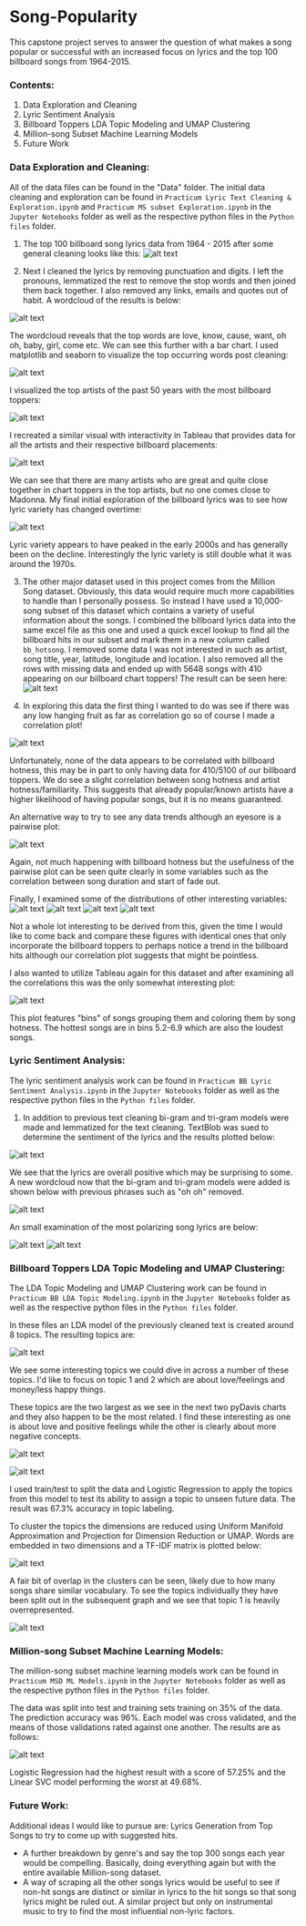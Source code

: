 # Song-Popularity
This capstone project serves to answer the question of what makes a song popular or successful with an increased focus on lyrics and the top 100 billboard songs from 1964-2015.
### Contents:
1. Data Exploration and Cleaning
2. Lyric Sentiment Analysis
3. Billboard Toppers LDA Topic Modeling and UMAP Clustering
4. Million-song Subset Machine Learning Models
5. Future Work

### Data Exploration and Cleaning:
All of the data files can be found in the "Data" folder.
The initial data cleaning and exploration can be found in `Practicum Lyric Text Cleaning & Exploration.ipynb` and `Practicum MS subset Exploration.ipynb` in the `Jupyter Notebooks` folder as well as the respective python files in the `Python files` folder.

1. The top 100 billboard song lyrics data from 1964 - 2015 after some general cleaning looks like this:
![alt text](https://github.com/NerdParker/Song-Popularity-Capstone/blob/master/Images/Lyric%20Dataset%20Sample.PNG)

2. Next I cleaned the lyrics by removing punctuation and digits. I left the pronouns, lemmatized the rest to remove the stop words and then joined them back together. I also removed any links, emails and quotes out of habit. 
A wordcloud of the results is below:

![alt text](https://github.com/NerdParker/Song-Popularity-Capstone/blob/master/Images/Cleaned%20Lyric%20WordCloud.PNG)

The wordcloud reveals that the top words are love, know, cause, want, oh oh, baby, girl, come etc. We can see this further with a bar chart. 
I used matplotlib and seaborn to visualize the top occurring words post cleaning:

![alt text](https://github.com/NerdParker/Song-Popularity-Capstone/blob/master/Images/Top%20Words%20Visual.PNG)

I visualized the top artists of the past 50 years with the most billboard toppers:

![alt text](https://github.com/NerdParker/Song-Popularity-Capstone/blob/master/Images/Artists%20With%20most%20BB%20Toppers.PNG)

I recreated a similar visual with interactivity in Tableau that provides data for all the artists and their respective billboard placements:

![alt text](https://github.com/NerdParker/Song-Popularity-Capstone/blob/master/Images/Top%20Artists.PNG)

We can see that there are many artists who are great and quite close together in chart toppers in the top artists, but no one comes close to Madonna.
My final initial exploration of the billboard lyrics was to see how lyric variety has changed overtime:

![alt text](https://github.com/NerdParker/Song-Popularity-Capstone/blob/master/Images/Lyric%20Variety%20Overtime.PNG)

Lyric variety appears to have peaked in the early 2000s and has generally been on the decline. Interestingly the lyric variety is still double what it was around the 1970s.

3. The other major dataset used in this project comes from the Million Song dataset. Obviously, this data would require much more capabilities to handle than I personally possess. So instead I have used a 10,000-song subset of this dataset which contains a variety of useful information about the songs. I combined the billboard lyrics data into the same excel file as this one and used a quick excel lookup to find all the billboard hits in our subset and mark them in a new column called `bb_hotsong`. I removed some data I was not interested in such as artist, song title, year, latitude, longitude and location. I also removed all the rows with missing data and ended up with 5648 songs with 410 appearing on our billboard chart toppers! The result can be seen here:
![alt text](https://github.com/NerdParker/Song-Popularity-Capstone/blob/master/Images/Lyric%20Dataset%20Sample.PNG)

4. In exploring this data the first thing I wanted to do was see if there was any low hanging fruit as far as correlation go so of course I made a correlation plot!

![alt text](https://github.com/NerdParker/Song-Popularity-Capstone/blob/master/Images/MS%20subset%20Variable%20Correlation.PNG)

Unfortunately, none of the data appears to be correlated with billboard hotness, this may be in part to only having data for 410/5100 of our billboard toppers. We do see a slight correlation between song hotness and artist hotness/familiarity. This suggests that already popular/known artists have a higher likelihood of having popular songs, but it is no means guaranteed.

An alternative way to try to see any data trends although an eyesore is a pairwise plot:

![alt text](https://github.com/NerdParker/Song-Popularity-Capstone/blob/master/Images/MS%20SNS%20Pairplot.png)

Again, not much happening with billboard hotness but the usefulness of the pairwise plot can be seen quite clearly in some variables such as the correlation between song duration and start of fade out. 

Finally, I examined some of the distributions of other interesting variables:
![alt text](https://github.com/NerdParker/Song-Popularity-Capstone/blob/master/Images/MS%20End%20of%20Fade%20In.png)
![alt text](https://github.com/NerdParker/Song-Popularity-Capstone/blob/master/Images/MS%20Key.png)
![alt text](https://github.com/NerdParker/Song-Popularity-Capstone/blob/master/Images/MS%20Loudness.png)
![alt text](https://github.com/NerdParker/Song-Popularity-Capstone/blob/master/Images/MS%20Tempo.png)

Not a whole lot interesting to be derived from this, given the time I would like to come back and compare these figures with identical ones that only incorporate the billboard toppers to perhaps notice a trend in the billboard hits although our correlation plot suggests that might be pointless.

I also wanted to utilize Tableau again for this dataset and after examining all the correlations this was the only somewhat interesting plot:

![alt text](https://github.com/NerdParker/Song-Popularity-Capstone/blob/master/Images/Loudness%20Colored%20by%20Hotness.PNG)

This plot features "bins" of songs grouping them and coloring them by song hotness. The hottest songs are in bins 5.2-6.9 which are also the loudest songs. 


### Lyric Sentiment Analysis:
The lyric sentiment analysis work can be found in `Practicum BB Lyric Sentiment Analysis.ipynb` in the `Jupyter Notebooks` folder as well as the respective python files in the `Python files` folder.

1. In addition to previous text cleaning bi-gram and tri-gram models were made and lemmatized for the text cleaning. TextBlob was sued to determine the sentiment of the lyrics and the results plotted below:

![alt text](https://github.com/NerdParker/Song-Popularity-Capstone/blob/master/Images/Lyric%20Sentiment.png)

We see that the lyrics are overall positive which may be surprising to some.
A new wordcloud now that the bi-gram and tri-gram models were added is shown below with previous phrases such as "oh oh" removed. 

![alt text](https://github.com/NerdParker/Song-Popularity-Capstone/blob/master/Images/wordlcoud%20bigrams_trigrams.png)

An small examination of the most polarizing song lyrics are below:

![alt text](https://github.com/NerdParker/Song-Popularity-Capstone/blob/master/Images/polarity%20negative.PNG)
![alt text](https://github.com/NerdParker/Song-Popularity-Capstone/blob/master/Images/polarity%20positive.PNG)



### Billboard Toppers LDA Topic Modeling and UMAP Clustering:
The LDA Topic Modeling and UMAP Clustering work can be found in `Practicum BB LDA Topic Modeling.ipynb` in the `Jupyter Notebooks` folder as well as the respective python files in the `Python files` folder.

In these files an LDA model of the previously cleaned text is created around 8 topics. The resulting topics are:

![alt text](https://github.com/NerdParker/Song-Popularity-Capstone/blob/master/Images/LDA%20topics.PNG)

We see some interesting topics we could dive in across a number of these topics. I'd like to focus on topic 1 and 2 which are about love/feelings and money/less happy things. 

These topics are the two largest as we see in the next two pyDavis charts and they also happen to be the most related. I find these interesting as one is about love and positive feelings while the other is clearly about more negative concepts. 

![alt text](https://github.com/NerdParker/Song-Popularity-Capstone/blob/master/Images/LDA%201%20pydavis.PNG)

![alt text](https://github.com/NerdParker/Song-Popularity-Capstone/blob/master/Images/LDA%202%20pydavis.PNG)

I used train/test to split the data and Logistic Regression to apply the topics from this model to test its ability to assign a topic to unseen future data. The result was 67.3% accuracy in topic labeling.

To cluster the topics the dimensions are reduced using Uniform Manifold Approximation and Projection for Dimension Reduction or UMAP. Words are embedded in two dimensions and a TF-IDF matrix is plotted below:

![alt text](https://github.com/NerdParker/Song-Popularity-Capstone/blob/master/Images/UMAP%20BB%20Song%20Topics.PNG)

A fair bit of overlap in the clusters can be seen, likely due to how many songs share similar vocabulary. To see the topics individually they have been split out in the subsequent graph and we see that topic 1 is heavily overrepresented.  

![alt text](https://github.com/NerdParker/Song-Popularity-Capstone/blob/master/Images/UMAP%20Topics%20split.png)



### Million-song Subset Machine Learning Models:
The million-song subset machine learning models work can be found in `Practicum MSD ML Models.ipynb` in the `Jupyter Notebooks` folder as well as the respective python files in the `Python files` folder.

The data was split into test and training sets training on 35% of the data. The prediction accuracy was 96%. Each model was cross validated, and the means of those validations rated against one another. The results are as follows:

![alt text](https://github.com/NerdParker/Song-Popularity-Capstone/blob/master/Images/ML%20Models%20Results.PNG)

Logistic Regression had the highest result with a score of 57.25% and the Linear SVC model performing the worst at 49.68%. 


### Future Work:
Additional ideas I would like to pursue are:
Lyrics Generation from Top Songs to try to come up with suggested hits.
- A further breakdown by genre's and say the top 300 songs each year would be compelling.
Basically, doing everything again but with the entire available Million-song dataset.
- A way of scraping all the other songs lyrics would be useful to see if non-hit songs are distinct or similar in lyrics to the hit songs so that song lyrics might be ruled out.
A similar project but only on instrumental music to try to find the most influential non-lyric factors.
